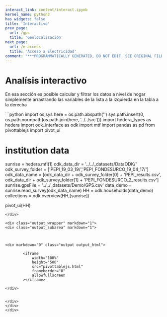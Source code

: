 ```yaml
---
interact_link: content/interact.ipynb
kernel_name: python3
has_widgets: false
title: 'Interactivo'
prev_page:
  url: /gps
  title: 'Geolocalización'
next_page:
  url: /e-access
  title: 'Acceso a Electricidad'
comment: "***PROGRAMMATICALLY GENERATED, DO NOT EDIT. SEE ORIGINAL FILES IN /content***"
---
```


# Analísis interactivo
En esa sección es posible calcular y filtrar los datos a nivel de hogar simplemente arrastrando las variables de la lista a la izquierda en la tabla a la derecha

<div markdown="1" class="cell code_cell">
<div class="input_area hidecode" markdown="1">
```python
import os,sys
here = os.path.abspath('')
sys.path.insert(0, os.path.normpath(os.path.join(here, '../../src')))
import hedera_types as hedera
import odk_interface as odk
import mtf
import pandas as pd
from pivottablejs import pivot_ui

# institution data
sunrise = hedera.mfi(1)
odk_data_dir = '../../_datasets/DataODK/'
odk_survey_folder = ['PEPI_19_03_19/','PEPI_FONDESURCO_19_04_17/']
odk_data_name = [odk_data_dir + odk_survey_folder[0] + 'PEPI_results.csv',
                 odk_data_dir + odk_survey_folder[1] + 
                 'PEPI_FONDESURCO_2_results.csv']
sunrise.gpsFile = '../../_datasets/Demo/GPS.csv'
data_demo = sunrise.read_survey(odk_data_name)
HH = odk.households(data_demo)
collections = odk.overview(HH,[sunrise])

pivot_ui(HH)


```
</div>

<div class="output_wrapper" markdown="1">
<div class="output_subarea" markdown="1">



<div markdown="0" class="output output_html">

        <iframe
            width="100%"
            height="500"
            src="pivottablejs.html"
            frameborder="0"
            allowfullscreen
        ></iframe>
        
</div>


</div>
</div>
</div>
